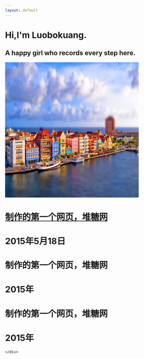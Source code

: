 ```yaml
---
layout: default
---
```



<div class="clearfix banner">
	<h1 class="tagline">Hi,I'm Luobokuang.</h1>
	<h2 class="tagline-caption">A happy girl who records every step here.</h2>
</div>
<div class="main">
	<div class="container clearfix">
	    <div class="post">
	    	<a class="thumbnail-image" href="duitang.html"><img class="thumbnail" src="./images/duitang.png"></a>
		   <div class="post-info">
		   	<h1><a href="duitang.html">制作的第一个网页，堆糖网</a></h1>
		   </div>
		   <div class="date">
		   <h1> 2015年5月18日</h1>
		   </div>
	    </div>
	    <div class="post">
		    <h1>制作的第一个网页，堆糖网</h1>
		    <h1> 2015年</h1>
	    </div>
	    <div class="post">
		    <h1>制作的第一个网页，堆糖网</h1>
		    <h1> 2015年</h1>
	    </div>

	</div>
</div>


